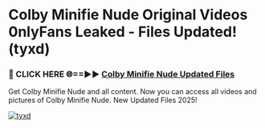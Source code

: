 # Colby Minifie Nude Original Videos 0nlyFans Leaked - Files Updated! (tyxd)

<h3>🔴 CLICK HERE 🌐==►► <a href="https://tinyurl.com/4mcuefdz" rel="nofollow">Colby Minifie Nude Updated Files</a></h3>

Get Colby Minifie Nude and all content. Now you can access all videos and pictures of Colby Minifie Nude. New Updated Files 2025!

[![tyxd](https://i.imgur.com/StAQSOY.gif)](https://tinyurl.com/4mcuefdz)
